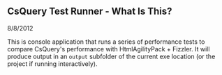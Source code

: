 ## CsQuery Test Runner - What Is This?

8/8/2012

This is console application that runs a series of performance tests to compare CsQuery's performance with HtmlAgilityPack + Fizzler. It will produce output in an `output` subfolder of the current exe location (or the project if running interactively).